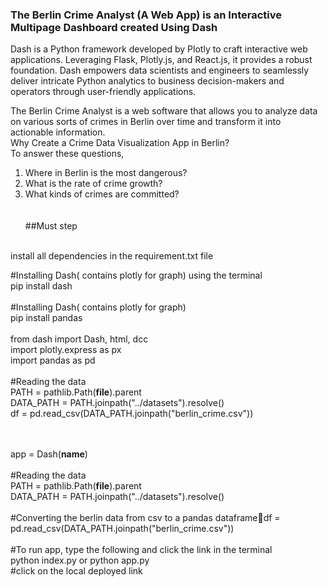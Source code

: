 ### The Berlin Crime Analyst (A Web App) is an Interactive Multipage Dashboard created Using Dash <br>

Dash is a Python framework developed by Plotly to craft interactive web applications. Leveraging Flask, Plotly.js, and React.js, 
it provides a robust foundation. Dash empowers data scientists and engineers to seamlessly deliver intricate Python analytics to 
business decision-makers and operators through user-friendly applications. <br>

The Berlin Crime Analyst is a web software that allows you to analyze data on various sorts of crimes in Berlin over time and transform it into actionable information.
<br>
Why Create a Crime Data Visualization App in Berlin?<br>
To answer these questions, <br>

1) Where in Berlin is the most dangerous? <br>
2) What is the rate of crime growth? <br>
3) What kinds of crimes are committed? <br>
<br><br>
##Must step
<br>
install all dependencies in the requirement.txt file

#Installing Dash( contains plotly for graph) using the terminal <br>
pip install dash <br>
<br>
#Installing Dash( contains plotly for graph) <br>
pip install pandas<br>
<br>
from dash import Dash, html, dcc <br>
import plotly.express as px <br>
import pandas as pd <br>
<br>
#Reading the data <br>
PATH = pathlib.Path(__file__).parent<br>
DATA_PATH = PATH.joinpath("../datasets").resolve()<br>
df = pd.read_csv(DATA_PATH.joinpath("berlin_crime.csv"))<br>
<br><br>

app = Dash(__name__)<br>
<br>
#Reading the data<br>
PATH = pathlib.Path(__file__).parent<br>
DATA_PATH = PATH.joinpath("../datasets").resolve()<br>
<br>
#Converting the berlin data from csv to a pandas dataframedf = pd.read_csv(DATA_PATH.joinpath("berlin_crime.csv"))<br>
<br>
#To run app, type the following and click the link in the terminal<br>
python index.py or python app.py<br>
#click on the local deployed link<br>
<br>
